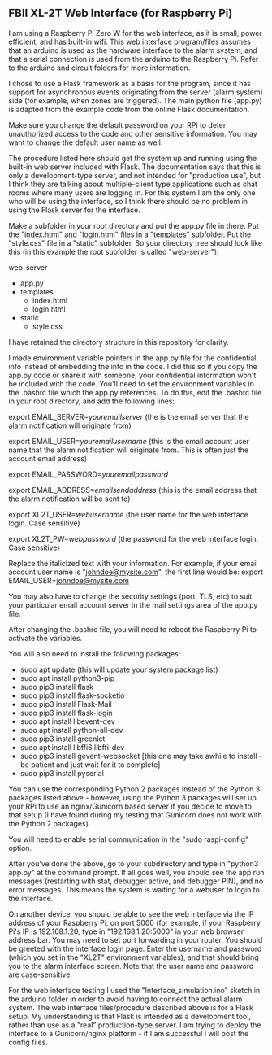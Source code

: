 ## FBII XL-2T Web Interface (for Raspberry Pi)

I am using a Raspberry Pi Zero W for the web interface, as it is small, power efficient, and has built-in wifi.  This web interface program/files assumes that an arduino is used as the hardware interface to the alarm system, and that a serial connection is used from the arduino to the Raspberry Pi.  Refer to the arduino and circuit folders for more information.

I chose to use a Flask framework as a basis for the program, since it has support for asynchronous events originating from the server (alarm system) side (for example, when zones are triggered).  The main python file (app.py) is adapted from the example code from the online Flask documentation.

Make sure you change the default password on your RPi to deter unauthorized access to the code and other sensitive information.  You may want to change the default user name as well.

The procedure listed here should get the system up and running using the built-in web server included with Flask.  The documentation says that this is only a development-type server, and not intended for "production use", but I think they are talking about multiple-client type applications such as chat rooms where many users are logging in.  For this system I am the only one who will be using the interface, so I think there should be no problem in using the Flask server for the interface.

Make a subfolder in your root directory and put the app.py file in there.  Put the "index.html" and "login.html" files in a "templates" subfolder.  Put the "style.css" file in a "static" subfolder.  So your directory tree should look like this (in this example the root subfolder is called "web-server"):

web-server
- app.py
- templates
  - index.html
  - login.html
- static
  - style.css
     
I have retained the directory structure in this repository for clarity.

I made environment variable pointers in the app.py file for the confidential info instead of embedding the info in the code.  I did this so if you copy the app.py code or share it with someone, your confidential information won't be included with the code.  You'll need to set the environment variables in the .bashrc file which the app.py references.  To do this, edit the .bashrc file in your root directory, and add the following lines:

export EMAIL_SERVER=*youremailserver*  (the is the email server that the alarm notification will originate from)

export EMAIL_USER=*youremailusername*  (this is the email account user name that the alarm notification will originate from.  This is often just the account email address)

export EMAIL_PASSWORD=*youremailpassword*

export EMAIL_ADDRESS=*emailsendaddress* (this is the email address that the alarm notification will be sent to)

export XL2T_USER=*webusername* (the user name for the web interface login.  Case sensitive)

export XL2T_PW=*webpassword* (the password for the web interface login.  Case sensitive)

Replace the italicized text with your information.  For example, if your email account user name is "johndoe@mysite.com",
the first line would be:
export EMAIL_USER=johndoe@mysite.com

You may also have to change the security settings (port, TLS, etc) to suit your particular email account server in the mail settings area of the app.py file.

After changing the .bashrc file, you will need to reboot the Raspberry Pi to activate the variables.

You will also need to install the following packages:

- sudo apt update (this will update your system package list)
- sudo apt install python3-pip
- sudo pip3 install flask
- sudo pip3 install flask-socketio
- sudo pip3 install Flask-Mail
- sudo pip3 install flask-login
- sudo apt install libevent-dev
- sudo apt install python-all-dev
- sudo pip3 install greenlet
- sudo apt install libffi6 libffi-dev
- sudo pip3 install gevent-websocket  [this one may take awhile to install - be patient and just wait for it to complete]
- sudo pip3 install pyserial

You can use the corresponding Python 2 packages instead of the Python 3 packages listed above - however, using the Python 3 packages will set up your RPi to use an nginx/Gunicorn based server if you decide to move to that setup (I have found during my testing that Gunicorn does not work with the Python 2 packages).

You will need to enable serial communication in the "sudo raspi-config" option.

After you've done the above, go to your subdirectory and type in "python3 app.py" at the command prompt.  If all goes well,
you should see the app run messages (restarting with stat, debugger active, and debugger PIN), and no error messages.  This
means the system is waiting for a webuser to login to the interface.

On another device, you should be able to see the web interface via the IP address of your Raspberry Pi, on port 5000 (for
example, if your Raspberry Pi's IP is 192.168.1.20, type in "192.168.1.20:5000" in your web browser address bar.  You may
need to set port forwarding in your router.  You should be greeted with the interface login page.  Enter the username and
password (which you set in the "XL2T" environment variables), and that should bring you to the alarm interface screen.  Note
that the user name and password are case-sensitive.

For the web interface testing I used the "Interface_simulation.ino" sketch in the arduino folder in order to avoid having to connect the actual alarm system.  The web interface files/procedure described above is for a Flask setup.  My understanding is that Flask is intended as a development tool, rather than use as a "real" production-type server.  I am trying to deploy the interface to a Gunicorn/nginx platform - if I am successful I will post the config files.

